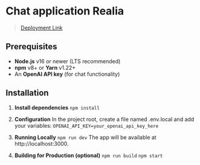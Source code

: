 # Chat application Realia

> [Deployment Link](https://realia-dp.vercel.app)

## Prerequisites

- **Node.js** v16 or newer (LTS recommended)  
- **npm** v8+ or **Yarn** v1.22+  
- An **OpenAI API key** (for chat functionality)

## Installation

1. **Install dependencies** 
```npm install```

2. **Configuration** 
In the project root, create a file named .env.local and add your variables:
```OPENAI_API_KEY=your_openai_api_key_here```

3. **Running Locally** 
```npm run dev```
The app will be available at http://localhost:3000.

4. **Building for Production (optional)** 
```npm run build```
```npm start```